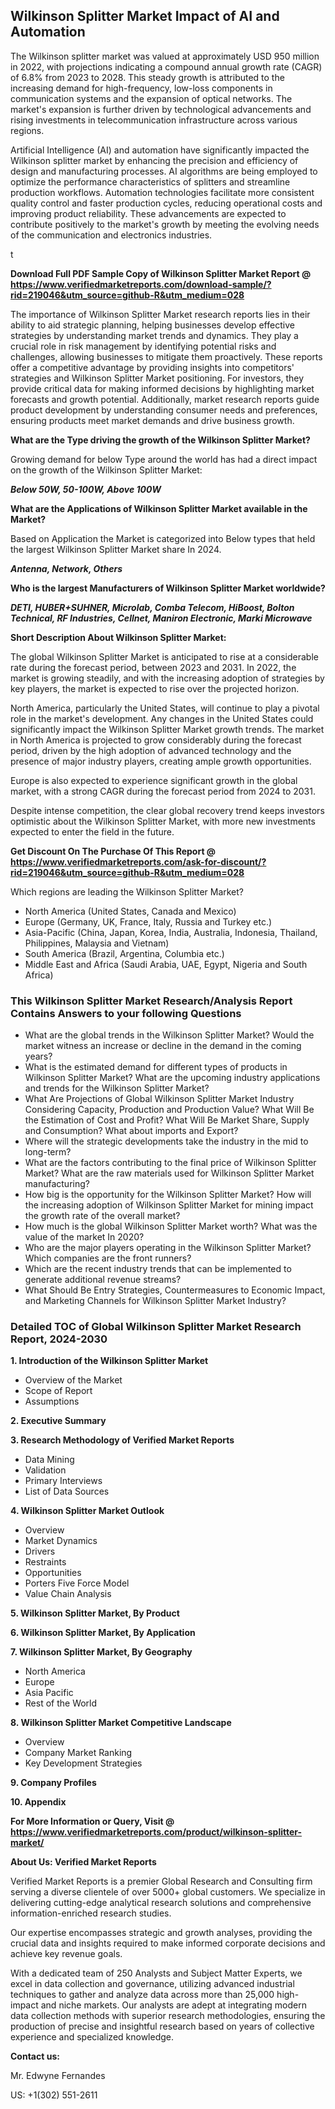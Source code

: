 <h2>Wilkinson Splitter Market Impact of AI and Automation</h2><p>The Wilkinson splitter market was valued at approximately USD 950 million in 2022, with projections indicating a compound annual growth rate (CAGR) of 6.8% from 2023 to 2028. This steady growth is attributed to the increasing demand for high-frequency, low-loss components in communication systems and the expansion of optical networks. The market's expansion is further driven by technological advancements and rising investments in telecommunication infrastructure across various regions.</p><p>Artificial Intelligence (AI) and automation have significantly impacted the Wilkinson splitter market by enhancing the precision and efficiency of design and manufacturing processes. AI algorithms are being employed to optimize the performance characteristics of splitters and streamline production workflows. Automation technologies facilitate more consistent quality control and faster production cycles, reducing operational costs and improving product reliability. These advancements are expected to contribute positively to the market's growth by meeting the evolving needs of the communication and electronics industries.</p>t</p><p id="" class=""><strong>Download Full PDF Sample Copy of Wilkinson Splitter Market Report @ <a href="https://www.verifiedmarketreports.com/download-sample/?rid=219046&utm_source=github-R&utm_medium=028" target="_blank">https://www.verifiedmarketreports.com/download-sample/?rid=219046&utm_source=github-R&utm_medium=028</a></strong></p><p>The importance of&nbsp;Wilkinson Splitter Market research reports lies in their ability to aid strategic planning, helping businesses develop effective strategies by understanding market trends and dynamics. They play a crucial role in risk management by identifying potential risks and challenges, allowing businesses to mitigate them proactively. These reports offer a competitive advantage by providing insights into competitors' strategies and Wilkinson Splitter Market positioning. For investors, they provide critical data for making informed decisions by highlighting market forecasts and growth potential. Additionally, market research reports guide product development by understanding consumer needs and preferences, ensuring products meet market demands and drive business growth.</p><p><strong>What are the&nbsp;Type driving the growth of the Wilkinson Splitter Market?</strong></p><p id="" class="">Growing demand for below Type around the world has had a direct impact on the growth of the Wilkinson Splitter Market:</p><em><strong>Below 50W, 50-100W, Above 100W</strong></em></p><strong>What are the&nbsp;Applications&nbsp;of Wilkinson Splitter Market available in the Market?</strong></p><p id="" class="">Based on Application the Market is categorized into Below types that held the largest Wilkinson Splitter Market share In 2024.</p><em><strong>Antenna, Network, Others</strong></em></p><strong>Who is the largest Manufacturers of Wilkinson Splitter Market worldwide?</strong></p><p><em><strong>DETI, HUBER+SUHNER, Microlab, Comba Telecom, HiBoost, Bolton Technical, RF Industries, Cellnet, Maniron Electronic, Marki Microwave</strong></em></p><p id="" class=""><strong>Short Description About Wilkinson Splitter Market:</strong></p><p>The global Wilkinson Splitter Market is anticipated to rise at a considerable rate during the forecast period, between 2023 and 2031. In 2022, the market is growing steadily, and with the increasing adoption of strategies by key players, the market is expected to rise over the projected horizon.</p><p>North America, particularly the United States, will continue to play a pivotal role in the market's development. Any changes in the United States could significantly impact the Wilkinson Splitter Market growth trends. The market in North America is projected to grow considerably during the forecast period, driven by the high adoption of advanced technology and the presence of major industry players, creating ample growth opportunities.</p><p>Europe is also expected to experience significant growth in the global market, with a strong CAGR during the forecast period from 2024 to 2031.</p><p>Despite intense competition, the clear global recovery trend keeps investors optimistic about the Wilkinson Splitter Market, with more new investments expected to enter the field in the future.</p><p id="" class=""><strong>Get Discount On The Purchase Of This Report @ <a href="https://www.verifiedmarketreports.com/ask-for-discount/?rid=219046&utm_source=github-R&utm_medium=028" target="_blank">https://www.verifiedmarketreports.com/ask-for-discount/?rid=219046&utm_source=github-R&utm_medium=028</a></strong></p>Which regions are leading the Wilkinson Splitter Market?</p><ul><li>North America (United States, Canada and Mexico)</li><li>Europe (Germany, UK, France, Italy, Russia and Turkey etc.)</li><li>Asia-Pacific (China, Japan, Korea, India, Australia, Indonesia, Thailand, Philippines, Malaysia and Vietnam)</li><li>South America (Brazil, Argentina, Columbia etc.)</li><li>Middle East and Africa (Saudi Arabia, UAE, Egypt, Nigeria and South Africa)</li></ul><h3 id="" class="">This Wilkinson Splitter Market Research/Analysis Report Contains Answers to your following Questions</h3><ul><li>What are the global trends in the Wilkinson Splitter Market? Would the market witness an increase or decline in the demand in the coming years?</li><li>What is the estimated demand for different types of products in Wilkinson Splitter Market? What are the upcoming industry applications and trends for the Wilkinson Splitter Market?</li><li>What Are Projections of Global Wilkinson Splitter Market Industry Considering Capacity, Production and Production Value? What Will Be the Estimation of Cost and Profit? What Will Be Market Share, Supply and Consumption? What about imports and Export?</li><li>Where will the strategic developments take the industry in the mid to long-term?</li><li>What are the factors contributing to the final price of Wilkinson Splitter Market? What are the raw materials used for Wilkinson Splitter Market manufacturing?</li><li>How big is the opportunity for the Wilkinson Splitter Market? How will the increasing adoption of Wilkinson Splitter Market for mining impact the growth rate of the overall market?</li><li>How much is the global Wilkinson Splitter Market worth? What was the value of the market In 2020?</li><li>Who are the major players operating in the Wilkinson Splitter Market? Which companies are the front runners?</li><li>Which are the recent industry trends that can be implemented to generate additional revenue streams?</li><li>What Should Be Entry Strategies, Countermeasures to Economic Impact, and Marketing Channels for Wilkinson Splitter Market Industry?</li></ul><h3 id="" class="">Detailed TOC of Global Wilkinson Splitter Market Research Report, 2024-2030</h3><p id="" class=""><strong>1. Introduction of the Wilkinson Splitter Market</strong></p><ul><li>Overview of the Market</li><li>Scope of Report</li><li>Assumptions</li></ul><p id="" class=""><strong>2. Executive Summary</strong></p><p id="" class=""><strong>3. Research Methodology of Verified Market Reports</strong></p><ul><li>Data Mining</li><li>Validation</li><li>Primary Interviews</li><li>List of Data Sources</li></ul><p id="" class=""><strong>4. Wilkinson Splitter Market Outlook</strong></p><ul><li>Overview</li><li>Market Dynamics</li><li>Drivers</li><li>Restraints</li><li>Opportunities</li><li>Porters Five Force Model</li><li>Value Chain Analysis</li></ul><p id="" class=""><strong>5. Wilkinson Splitter Market, By Product</strong></p><p id="" class=""><strong>6. Wilkinson Splitter Market, By Application</strong></p><p id="" class=""><strong>7. Wilkinson Splitter Market, By Geography</strong></p><ul><li>North America</li><li>Europe</li><li>Asia Pacific</li><li>Rest of the World</li></ul><p id="" class=""><strong>8. Wilkinson Splitter Market Competitive Landscape</strong></p><ul><li>Overview</li><li>Company Market Ranking</li><li>Key Development Strategies</li></ul><p id="" class=""><strong>9. Company Profiles</strong></p><p id="" class=""><strong>10. Appendix</strong></p><p id="" class=""><strong>For More Information or Query, Visit @ <a href="https://www.verifiedmarketreports.com/product/wilkinson-splitter-market/" target="_blank">https://www.verifiedmarketreports.com/product/wilkinson-splitter-market/</a></strong></p><p id="" class=""><strong>About Us: Verified Market Reports</strong></p><p id="" class="">Verified Market Reports is a premier Global Research and Consulting firm serving a diverse clientele of over 5000+ global customers. We specialize in delivering cutting-edge analytical research solutions and comprehensive information-enriched research studies.</p><p id="" class="">Our expertise encompasses strategic and growth analyses, providing the crucial data and insights required to make informed corporate decisions and achieve key revenue goals.</p><p id="" class="">With a dedicated team of 250 Analysts and Subject Matter Experts, we excel in data collection and governance, utilizing advanced industrial techniques to gather and analyze data across more than 25,000 high-impact and niche markets. Our analysts are adept at integrating modern data collection methods with superior research methodologies, ensuring the production of precise and insightful research based on years of collective experience and specialized knowledge.</p><p id="" class=""><strong>Contact us:</strong></p><p id="" class="">Mr. Edwyne Fernandes</p><p id="" class="">US: +1(302) 551-2611</p>